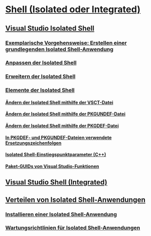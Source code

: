 # [Shell (Isolated oder Integrated)](shell-isolated-or-integrated.md)
## [Visual Studio Isolated Shell](visual-studio-isolated-shell.md)
### [Exemplarische Vorgehensweise: Erstellen einer grundlegenden Isolated Shell-Anwendung](walkthrough-creating-a-basic-isolated-shell-application.md)
### [Anpassen der Isolated Shell](customizing-the-isolated-shell.md)
### [Erweitern der Isolated Shell](extending-the-isolated-shell.md)
### [Elemente der Isolated Shell](elements-of-the-isolated-shell.md)
#### [Ändern der Isolated Shell mithilfe der VSCT-Datei](modifying-the-isolated-shell-by-using-the-dot-vsct-file.md)
#### [Ändern der Isolated Shell mithilfe der PKGUNDEF-Datei](modifying-the-isolated-shell-by-using-the-dot-pkgundef-file.md)
#### [Ändern der Isolated Shell mithilfe der PKGDEF-Datei](modifying-the-isolated-shell-by-using-the-dot-pkgdef-file.md)
#### [In PKGDEF- und PKGUNDEF-Dateien verwendete Ersetzungszeichenfolgen](substitution-strings-used-in-dot-pkgdef-and-dot-pkgundef-files.md)
#### [Isolated Shell-Einstiegspunktparameter (C++)](isolated-shell-entry-point-parameters-cpp.md)
#### [Paket-GUIDs von Visual Studio-Funktionen](package-guids-of-visual-studio-features.md)
## [Visual Studio Shell (Integrated)](visual-studio-shell-integrated.md)
## [Verteilen von Isolated Shell-Anwendungen](distributing-isolated-shell-applications.md)
### [Installieren einer Isolated Shell-Anwendung](installing-an-isolated-shell-application.md)
### [Wartungsrichtlinien für Isolated Shell-Anwendungen](servicing-guidelines-for-isolated-shell-applications.md)
